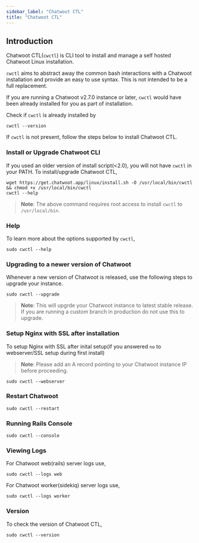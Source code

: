 ```yaml
---
sidebar_label: "Chatwoot CTL"
title: "Chatwoot CTL"
---
```


## Introduction
Chatwoot CTL(`cwctl`) is CLI tool to install and manage a self hosted Chatwoot Linux installation.

`cwctl` aims to abstract away the common bash interactions with a Chatwoot installation and provide an easy to use syntax. This is not intended to be a full replacement.

If you are running a Chatwoot v2.7.0 instance or later, `cwctl` would have been already installed for you as part of installation.

Check if `cwctl` is already installed by

```
cwctl --version
```

If `cwctl` is not present, follow the steps below to install Chatwoot CTL.

### Install or Upgrade Chatwoot CLI

If you used an older version of install script(<2.0), you will not have `cwctl` in your PATH. To install/upgrade Chatwoot CTL,

```
wget https://get.chatwoot.app/linux/install.sh -O /usr/local/bin/cwctl && chmod +x /usr/local/bin/cwctl
cwctl --help
```

> **Note**: The above command requires root access to install `cwctl` to `/usr/local/bin`.

### Help

To learn more about the options supported by `cwctl`, 
```
sudo cwctl --help
```

### Upgrading to a newer version of Chatwoot

Whenever a new version of Chatwoot is released, use the following steps to upgrade your instance.

```
sudo cwctl --upgrade
```

> **Note**: This will upgrde your Chatwoot instance to latest stable release. If you are running a custom branch in production do not use this to upgrade.

### Setup Nginx with SSL after installation

To setup Nginx with SSL after inital setup(if you answered `no` to webserver/SSL setup during first install)

> **Note**: Please add an A record pointing to your Chatwoot instance IP before proceeding.

```
sudo cwctl --webserver
```


### Restart Chatwoot

```
sudo cwctl --restart
```

### Running Rails Console

```
sudo cwctl --console
```

### Viewing Logs

For Chatwoot web(rails) server logs use,

```
sudo cwctl --logs web
```

For Chatwoot worker(sidekiq) server logs use,

```
sudo cwctl --logs worker
```

### Version

To check the version of Chatwoot CTL, 

```
sudo cwctl --version
```
